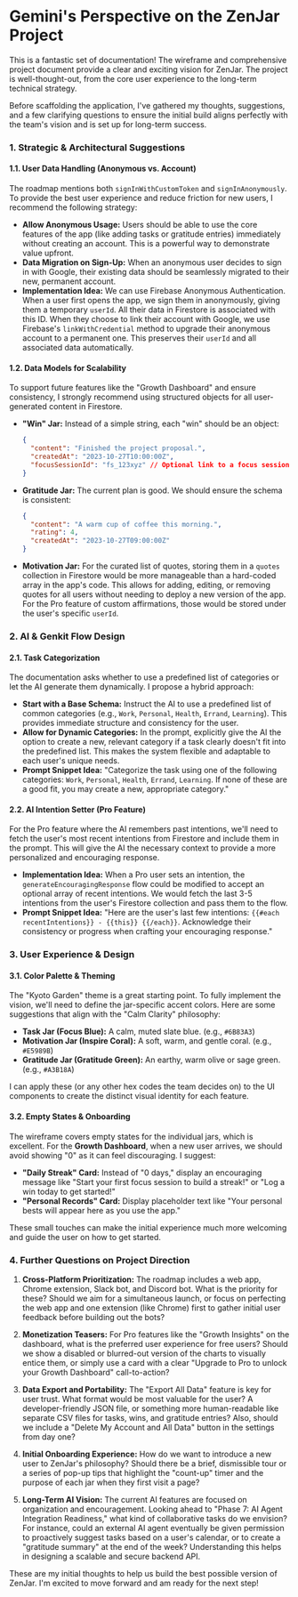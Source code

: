 # Gemini's Perspective on the ZenJar Project

This is a fantastic set of documentation! The wireframe and comprehensive project document provide a clear and exciting vision for ZenJar. The project is well-thought-out, from the core user experience to the long-term technical strategy.

Before scaffolding the application, I've gathered my thoughts, suggestions, and a few clarifying questions to ensure the initial build aligns perfectly with the team's vision and is set up for long-term success.

### 1. Strategic & Architectural Suggestions

#### 1.1. User Data Handling (Anonymous vs. Account)
The roadmap mentions both `signInWithCustomToken` and `signInAnonymously`. To provide the best user experience and reduce friction for new users, I recommend the following strategy:

*   **Allow Anonymous Usage:** Users should be able to use the core features of the app (like adding tasks or gratitude entries) immediately without creating an account. This is a powerful way to demonstrate value upfront.
*   **Data Migration on Sign-Up:** When an anonymous user decides to sign in with Google, their existing data should be seamlessly migrated to their new, permanent account.
*   **Implementation Idea:** We can use Firebase Anonymous Authentication. When a user first opens the app, we sign them in anonymously, giving them a temporary `userId`. All their data in Firestore is associated with this ID. When they choose to link their account with Google, we use Firebase's `linkWithCredential` method to upgrade their anonymous account to a permanent one. This preserves their `userId` and all associated data automatically.

#### 1.2. Data Models for Scalability
To support future features like the "Growth Dashboard" and ensure consistency, I strongly recommend using structured objects for all user-generated content in Firestore.

*   **"Win" Jar:** Instead of a simple string, each "win" should be an object:
    ```json
    {
      "content": "Finished the project proposal.",
      "createdAt": "2023-10-27T10:00:00Z",
      "focusSessionId": "fs_123xyz" // Optional link to a focus session
    }
    ```
*   **Gratitude Jar:** The current plan is good. We should ensure the schema is consistent:
    ```json
    {
      "content": "A warm cup of coffee this morning.",
      "rating": 4,
      "createdAt": "2023-10-27T09:00:00Z"
    }
    ```
*   **Motivation Jar:** For the curated list of quotes, storing them in a `quotes` collection in Firestore would be more manageable than a hard-coded array in the app's code. This allows for adding, editing, or removing quotes for all users without needing to deploy a new version of the app. For the Pro feature of custom affirmations, those would be stored under the user's specific `userId`.

### 2. AI & Genkit Flow Design

#### 2.1. Task Categorization
The documentation asks whether to use a predefined list of categories or let the AI generate them dynamically. I propose a hybrid approach:

*   **Start with a Base Schema:** Instruct the AI to use a predefined list of common categories (e.g., `Work`, `Personal`, `Health`, `Errand`, `Learning`). This provides immediate structure and consistency for the user.
*   **Allow for Dynamic Categories:** In the prompt, explicitly give the AI the option to create a new, relevant category if a task clearly doesn't fit into the predefined list. This makes the system flexible and adaptable to each user's unique needs.
*   **Prompt Snippet Idea:** "Categorize the task using one of the following categories: `Work`, `Personal`, `Health`, `Errand`, `Learning`. If none of these are a good fit, you may create a new, appropriate category."

#### 2.2. AI Intention Setter (Pro Feature)
For the Pro feature where the AI remembers past intentions, we'll need to fetch the user's most recent intentions from Firestore and include them in the prompt. This will give the AI the necessary context to provide a more personalized and encouraging response.

*   **Implementation Idea:** When a Pro user sets an intention, the `generateEncouragingResponse` flow could be modified to accept an optional array of recent intentions. We would fetch the last 3-5 intentions from the user's Firestore collection and pass them to the flow.
*   **Prompt Snippet Idea:** "Here are the user's last few intentions: `{{#each recentIntentions}} - {{this}} {{/each}}`. Acknowledge their consistency or progress when crafting your encouraging response."

### 3. User Experience & Design

#### 3.1. Color Palette & Theming
The "Kyoto Garden" theme is a great starting point. To fully implement the vision, we'll need to define the jar-specific accent colors. Here are some suggestions that align with the "Calm Clarity" philosophy:

*   **Task Jar (Focus Blue):** A calm, muted slate blue. (e.g., `#6B83A3`)
*   **Motivation Jar (Inspire Coral):** A soft, warm, and gentle coral. (e.g., `#E5989B`)
*   **Gratitude Jar (Gratitude Green):** An earthy, warm olive or sage green. (e.g., `#A3B18A`)

I can apply these (or any other hex codes the team decides on) to the UI components to create the distinct visual identity for each feature.

#### 3.2. Empty States & Onboarding
The wireframe covers empty states for the individual jars, which is excellent. For the **Growth Dashboard**, when a new user arrives, we should avoid showing "0" as it can feel discouraging. I suggest:

*   **"Daily Streak" Card:** Instead of "0 days," display an encouraging message like "Start your first focus session to build a streak!" or "Log a win today to get started!"
*   **"Personal Records" Card:** Display placeholder text like "Your personal bests will appear here as you use the app."

These small touches can make the initial experience much more welcoming and guide the user on how to get started.

### 4. Further Questions on Project Direction

1.  **Cross-Platform Prioritization:** The roadmap includes a web app, Chrome extension, Slack bot, and Discord bot. What is the priority for these? Should we aim for a simultaneous launch, or focus on perfecting the web app and one extension (like Chrome) first to gather initial user feedback before building out the bots?

2.  **Monetization Teasers:** For Pro features like the "Growth Insights" on the dashboard, what is the preferred user experience for free users? Should we show a disabled or blurred-out version of the charts to visually entice them, or simply use a card with a clear "Upgrade to Pro to unlock your Growth Dashboard" call-to-action?

3.  **Data Export and Portability:** The "Export All Data" feature is key for user trust. What format would be most valuable for the user? A developer-friendly JSON file, or something more human-readable like separate CSV files for tasks, wins, and gratitude entries? Also, should we include a "Delete My Account and All Data" button in the settings from day one?

4.  **Initial Onboarding Experience:** How do we want to introduce a new user to ZenJar's philosophy? Should there be a brief, dismissible tour or a series of pop-up tips that highlight the "count-up" timer and the purpose of each jar when they first visit a page?

5.  **Long-Term AI Vision:** The current AI features are focused on organization and encouragement. Looking ahead to "Phase 7: AI Agent Integration Readiness," what kind of collaborative tasks do we envision? For instance, could an external AI agent eventually be given permission to proactively suggest tasks based on a user's calendar, or to create a "gratitude summary" at the end of the week? Understanding this helps in designing a scalable and secure backend API.

These are my initial thoughts to help us build the best possible version of ZenJar. I'm excited to move forward and am ready for the next step!
